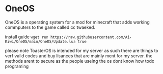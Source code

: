# OneOS
OneOS is a operating system for a mod for minecraft that adds working commputers to the game called cc twaeked.

install guide
```wget run https://raw.githubusercontent.com/Ai-Kiwi/OneOS/main/OneOS/Update.lua true```

please note ToasterOS is intended for my server as such there are things to verf vaild codes and buy lisances that are mainly ment for my server. the methods arent to secure as the people useing the os dont know how todo programing
